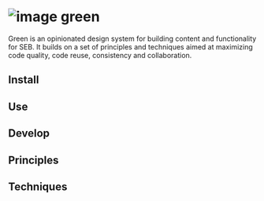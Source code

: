 # ![image](https://user-images.githubusercontent.com/548783/120328881-92260380-c2eb-11eb-9f67-12a9a5830761.png) green

Green is an opinionated design system for building content and functionality for SEB. It builds on a set of principles and techniques aimed at maximizing code quality, code reuse, consistency and collaboration.

## Install

## Use

## Develop

## Principles

## Techniques
